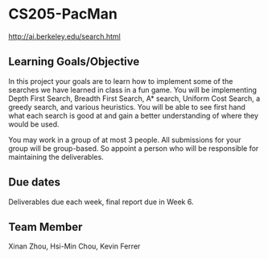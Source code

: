 # CS205-PacMan
http://ai.berkeley.edu/search.html

## Learning Goals/Objective
In this project your goals are to learn how to implement some of the searches we have learned in class in a fun game. You will be implementing Depth First Search, Breadth First Search, A* search, Uniform Cost Search, a greedy search, and various heuristics. You will be able to see first hand what each search is good at and gain a better understanding of where they would be used. 

You may work in a group of at most 3 people. All submissions for your group will be group-based. So appoint a person who will be responsible for maintaining the deliverables. 

## Due dates
Deliverables due each week, final report due in Week 6.

## Team Member
Xinan Zhou, Hsi-Min Chou, Kevin Ferrer
